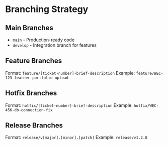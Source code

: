 # Branching Strategy

## Main Branches
- `main` - Production-ready code
- `develop` - Integration branch for features

## Feature Branches
Format: `feature/[ticket-number]-brief-description`
Example: `feature/WEC-123-learner-portfolio-upload`

## Hotfix Branches
Format: `hotfix/[ticket-number]-brief-description`
Example: `hotfix/WEC-456-db-connection-fix`

## Release Branches
Format: `release/v[major].[minor].[patch]`
Example: `release/v1.2.0`